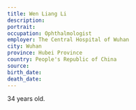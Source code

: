 ```yaml
---
title: Wen Liang Li
description: 
portrait: 
occupation: Ophthalmologist
employer: The Central Hospital of Wuhan
city: Wuhan
province: Hubei Province
country: People's Republic of China
source: 
birth_date: 
death_date: 
---
```


34 years old.